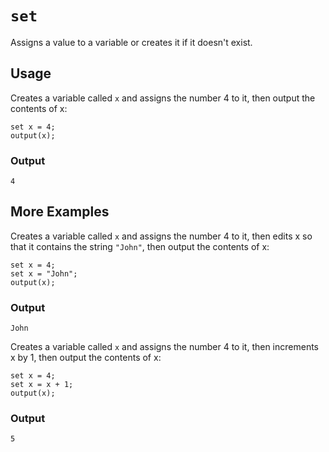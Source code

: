 # `set`
Assigns a value to a variable or creates it if it doesn't exist.

## Usage
Creates a variable called `x` and assigns the number 4 to it, then output the contents of x:
```
set x = 4;
output(x);
```
### Output
```
4
```

## More Examples
Creates a variable called `x` and assigns the number 4 to it, then edits x so that it contains the string `"John"`, then output the contents of x:
```
set x = 4;
set x = "John";
output(x);
```
### Output
```
John
```

Creates a variable called `x` and assigns the number 4 to it, then increments x by 1, then output the contents of x:
```
set x = 4;
set x = x + 1;
output(x);
```
### Output
```
5
```